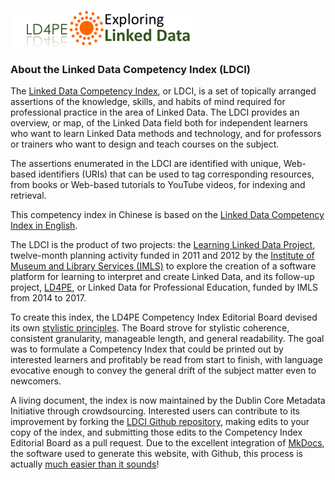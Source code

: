 ![Logo](img/ld4pe-290px.png)
### About the Linked Data Competency Index (LDCI)

The [Linked Data Competency Index](D2695955-zh.md), or LDCI, is a set of topically arranged assertions of the knowledge, skills, and habits of mind required for professional practice in the area of Linked Data.  The LDCI provides an overview, or map, of the Linked Data field both for independent learners who want to learn Linked Data methods and technology, and for professors or trainers who want to design and teach courses on the subject.  

The assertions enumerated in the LDCI are identified with unique, Web-based identifiers (URIs) that can be used to tag corresponding resources, from books or Web-based tutorials to YouTube videos, for indexing and retrieval.

This competency index in Chinese is based on the [Linked Data Competency Index in English](https://dcmi.github.io/ldci/D2695955/).

The LDCI is the product of two projects: the [Learning Linked Data Project](http://lld.dublincore.net/), twelve-month planning activity funded in 2011 and 2012 by the [Institute of Museum and Library Services (IMLS)](https://www.imls.gov/) to explore the creation of a software platform for learning to interpret and create Linked Data, and its follow-up project, [LD4PE](http://explore.dublincore.net/), or Linked Data for Professional Education, funded by IMLS from 2014 to 2017.  

To create this index, the LD4PE Competency Index Editorial Board devised its own [stylistic principles](style.md).  The Board strove for stylistic coherence, consistent granularity, manageable length, and general readability.  The goal was to formulate a Competency Index that could be printed out by interested learners and profitably be read from start to finish, with language evocative enough to convey the general drift of the subject matter even to newcomers.

A living document, the index is now maintained by the Dublin Core Metadata Initiative through crowdsourcing.  Interested users can contribute to its improvement by forking the [LDCI Github repository](https://github.com/dcmi/ldci-zh), making edits to your copy of the index, and submitting those edits to the Competency Index Editorial Board as a pull request.  Due to the excellent integration of [MkDocs](http://mkdocs.org), the software used to generate this website, with Github, this process is actually [much easier than it sounds](process.md)!

